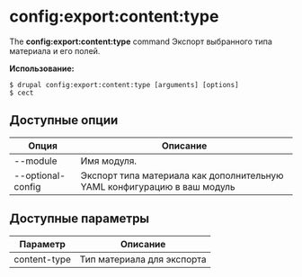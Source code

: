 # config:export:content:type
The **config:export:content:type** command Экспорт выбранного типа материала и его полей.

**Использование:**
```
$ drupal config:export:content:type [arguments] [options] 
$ cect  
```

## Доступные опции
Опция | Описание
-------|-------------
--module | Имя модуля.
--optional-config | Экспорт типа материала как дополнительную YAML конфигурацию в ваш модуль

## Доступные параметры
Параметр | Описание
---------|-------------
content-type | Тип материала для экспорта
